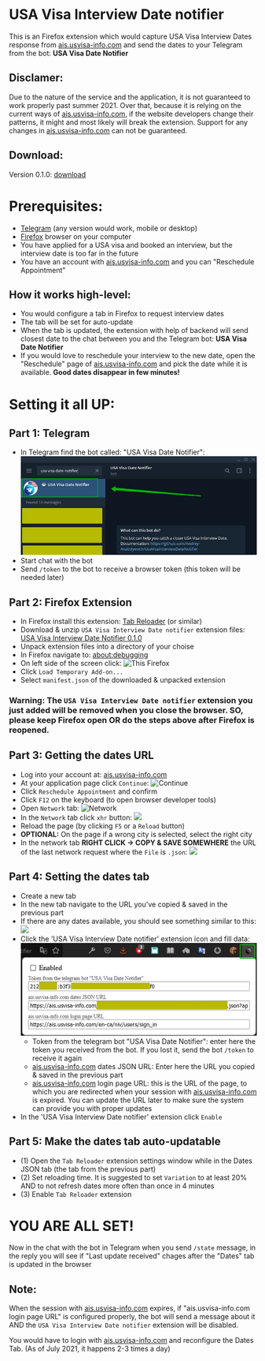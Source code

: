 # USA Visa Interview Date notifier

This is an Firefox extension which would capture USA Visa Interview Dates response from [ais.usvisa-info.com](https://ais.usvisa-info.com) and send the dates to your Telegram from the bot: **USA Visa Date Notifier**

## Disclamer:
Due to the nature of the service and the application, it is not guaranteed to work properly past summer 2021. Over that, because it is relying on the current ways of [ais.usvisa-info.com](https://ais.usvisa-info.com), if the website developers change their patterns, it might and most likely will break the extension. Support for any changes in [ais.usvisa-info.com](https://ais.usvisa-info.com) can not be guaranteed.

## Download:
Version 0.1.0: [download](https://github.com/Andrey-Anatolyevich/UsaVisaInterviewDateNotifier/raw/main/build/UsaVisaInterviewDateNotifier_0.1.0.zip)

# Prerequisites:
- [Telegram](https://telegram.org) (any version would work, mobile or desktop)
- [Firefox](https://www.mozilla.org/en-US/firefox/) browser on your computer
- You have applied for a USA visa and booked an interview, but the interview date is too far in the future
- You have an account with [ais.usvisa-info.com](https://ais.usvisa-info.com) and you can "Reschedule Appointment"

## How it works high-level:
- You would configure a tab in Firefox to request interview dates
- The tab will be set for auto-update
- When the tab is updated, the extension with help of backend will send closest date to the chat between you and the Telegram bot: **USA Visa Date Notifier**
- If you would love to reschedule your interview to the new date, open the "Reschedule" page of [ais.usvisa-info.com](https://ais.usvisa-info.com) and pick the date while it is available. **Good dates disappear in few minutes!**

# Setting it all UP:
## Part 1: Telegram
- In Telegram find the bot called: "USA Visa Date Notifier":![USA Visa Date Notifier](https://raw.githubusercontent.com/Andrey-Anatolyevich/UsaVisaInterviewDateNotifier/main/pics/telegram-bot.jpg)
- Start chat with the bot
- Send `/token` to the bot to receive a browser token (this token will be needed later)

## Part 2: Firefox Extension
- In Firefox install this extension: [Tab Reloader](https://addons.mozilla.org/en-US/firefox/addon/tab-reloader/) (or similar)
- Download & unzip `USA Visa Interview Date notifier` extension files: [USA Visa Interview Date Notifier 0.1.0](https://github.com/Andrey-Anatolyevich/UsaVisaInterviewDateNotifier/raw/main/build/UsaVisaInterviewDateNotifier_0.1.0.zip)
- Unpack extension files into a directory of your choise
- In Firefox navigate to: [about:debugging](about:debugging)
- On left side of the screen click: ![This Firefox](https://raw.githubusercontent.com/Andrey-Anatolyevich/dateReporter-FirefoxExtension/main/pics/firefox-debugging.jpg)
- Click `Load Temporary Add-on...`
- Select `manifest.json` of the downloaded & unpacked extension
### Warning: The `USA Visa Interview Date notifier` extension you just added will be removed when you close the browser. SO, please keep Firefox open OR do the steps above after Firefox is reopened.

## Part 3: Getting the dates URL
- Log into your account at: [ais.usvisa-info.com](https://ais.usvisa-info.com)
- At your application page click `Continue`: ![Continue](https://raw.githubusercontent.com/Andrey-Anatolyevich/dateReporter-FirefoxExtension/main/pics/ais-continue.jpg)
- Click `Reschedule Appointment` and confirm
- Click `F12` on the keyboard (to open browser developer tools)
- Open `Network` tab: ![Network](https://raw.githubusercontent.com/Andrey-Anatolyevich/dateReporter-FirefoxExtension/main/pics/ais-network.jpg)
- In the `Network` tab click `xhr` button: ![](https://raw.githubusercontent.com/Andrey-Anatolyevich/dateReporter-FirefoxExtension/main/pics/ais-network-xhr.jpg)
- Reload the page (by clicking `F5` or a `Reload` button)
- **OPTIONAL:** On the page if a wrong city is selected, select the right city
- In the network tab **RIGHT CLICK -> COPY & SAVE SOMEWHERE** the URL of the last network request where the `File` is `.json`: ![](https://raw.githubusercontent.com/Andrey-Anatolyevich/dateReporter-FirefoxExtension/main/pics/ais-network-copyUrl.jpg)

## Part 4: Setting the dates tab
- Create a new tab
- In the new tab navigate to the URL you've copied & saved in the previous part
- If there are any dates available, you should see something similar to this: ![](https://raw.githubusercontent.com/Andrey-Anatolyevich/dateReporter-FirefoxExtension/main/pics/ais-dates.jpg)
- Click the 'USA Visa Interview Date notifier' extension icon and fill data:
![](https://raw.githubusercontent.com/Andrey-Anatolyevich/UsaVisaInterviewDateNotifier/main/pics/extension-fields.jpg)
  - Token from the telegram bot "USA Visa Date Notifier": enter here the token you received from the bot. If you lost it, send the bot `/token` to receive it again
  - [ais.usvisa-info.com](https://ais.usvisa-info.com) dates JSON URL: Enter here the URL you copied & saved in the previous part
  - [ais.usvisa-info.com](https://ais.usvisa-info.com) login page URL: this is the URL of the page, to which you are redirected when your session with [ais.usvisa-info.com](https://ais.usvisa-info.com) is expired. You can update the URL later to make sure the system can provide you with proper updates
- In the 'USA Visa Interview Date notifier' extension click `Enable`

## Part 5: Make the dates tab auto-updatable
- (1) Open the `Tab Reloader` extension settings window while in the Dates JSON tab (the tab from the previous part)
- (2) Set reloading time. It is suggested to set `Variation` to at least 20% AND to not refresh dates more often than once in 4 minutes
- (3) Enable `Tab Reloader` extension

# YOU ARE ALL SET!

Now in the chat with the bot in Telegram when you send `/state` message, in the reply you will see if "Last update received" chages after the "Dates" tab is updated in the browser

## Note:
When the session with [ais.usvisa-info.com](https://ais.usvisa-info.com) expires, if "ais.usvisa-info.com login page URL" is configured properly, the bot will send a message about it AND the `USA Visa Interview Date notifier` extension will be disabled.

You would have to login with [ais.usvisa-info.com](https://ais.usvisa-info.com) and reconfigure the Dates Tab. (As of July 2021, it happens 2-3 times a day)